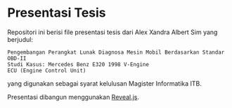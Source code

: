 # Presentasi Tesis

Repositori ini berisi file presentasi tesis dari Alex Xandra Albert Sim yang berjudul:

    Pengembangan Perangkat Lunak Diagnosa Mesin Mobil Berdasarkan Standar OBD-II
    Studi Kasus: Mercedes Benz E320 1998 V-Engine
    ECU (Engine Control Unit)

yang digunakan sebagai syarat kelulusan Magister Informatika ITB.

Presentasi dibangun menggunakan [Reveal.js](https://github.com/hakimel/reveal.js).
